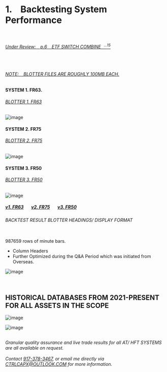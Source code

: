 # 1. &ensp; Backtesting System Performance

</br>

###### [Under Review: &ensp; p.6 &ensp; ETF SWITCH COMBINE  <sup>&ensp;...15</sup>](https://github.com/CTRLcapX/Strategy-Metrics/blob/main/6.%20Combine.md#cross-market-indicators---1111122861)

</br>

###### [NOTE: &ensp; BLOTTER FILES ARE ROUGHLY 100MB EACH.](https://github.com/CTRLcapX/Strategy-Metrics/blob/main/1.%20Backtesting%20Blotter.md#blotter-1-fr63)
    
#### SYSTEM 1. FR63.
###### [BLOTTER 1. FR63](https://www.dropbox.com/scl/fi/83vli5lbufig2p84q2046/FR_63_LONG.xlsx?rlkey=7gz3uoa7mkzzk4c6tszw2zljg&st=apgpny2a&dl=0)

![image](https://github.com/user-attachments/assets/7e18637f-0b7c-4456-82f2-504b61182597)




#### SYSTEM 2. FR75

###### [BLOTTER 2. FR75](https://www.dropbox.com/scl/fi/j20m8bi7q2yzcsa3f0vsu/fr_75_LONG.xlsx?rlkey=bvskmpfazk959sy2ou1snnnze&st=fz7jq6e0&dl=0)

![image](https://github.com/user-attachments/assets/74cb157d-ee72-46d3-b317-dfc7012510e7)




#### SYSTEM 3. FR50

###### [BLOTTER 3. FR50](https://www.dropbox.com/scl/fi/zhobkg5enpjwnzk3em2ot/fr_50_LONG.xlsx?rlkey=5m9dn8pvrkneu36q9xcsttngw&st=6vvcbeac&dl=0)

![image](https://github.com/user-attachments/assets/031a1f41-1a06-468d-851e-7e0ad3be2918)


   

 


##### [v1. FR63](https://github.com/CTRLcapX/Strategy-Metrics/blob/main/1.%20Backtesting%20Blotter.md#system-1-fr63)  &ensp; &ensp; [v2. FR75](https://github.com/CTRLcapX/Strategy-Metrics/blob/main/1.%20Backtesting%20Blotter.md#system-2-fr75) &ensp; &ensp; [v3. FR50](https://github.com/CTRLcapX/Strategy-Metrics/blob/main/1.%20Backtesting%20Blotter.md#system-3-fr50)
 


###### BACKTEST RESULT BLOTTER HEADINGS/ DISPLAY FORMAT
</br>
987659 rows of minute bars.

* Column Headers
* Further Optimized during the Q&A Period which was initiated from Overseas.

![image](https://github.com/user-attachments/assets/335d99aa-711f-4343-99ca-f53ca8e27782)




</br>

## HISTORICAL DATABASES FROM 2021-PRESENT FOR ALL ASSETS IN THE SCOPE

![image](https://github.com/user-attachments/assets/6430f560-f232-4dda-92fe-33b9285978e9)


![image](https://github.com/user-attachments/assets/80b2e34b-c32f-4005-96a0-10ef6c2e7cd3)



## <contact information>

###### Granular quality assurance and live trade results for all AT/ HFT SYSTEMS are all available on request. </br>  </br>  Contact [917-378-3467](tel:19173783467), or email me directly via CTRLCAPX@OUTLOOK.COM for more information.
</br>



